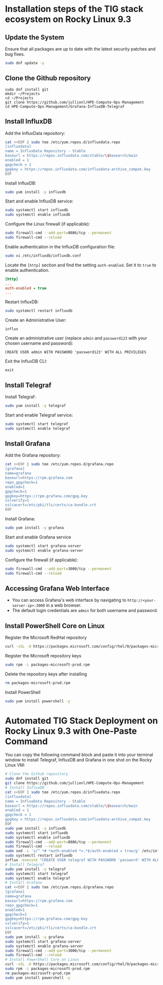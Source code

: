 # Installation steps of the TIG stack ecosystem on Rocky Linux 9.3


## Update the System

Ensure that all packages are up to date with the latest security patches and bug fixes.

```sh
sudo dnf update -y
```


## Clone the Github repository

```
sudo dnf install git
mkdir ~/Projects
cd ~/Projects
git clone https://github.com/jullienl/HPE-Compute-Ops-Management
cd HPE-Compute-Ops-Management/Grafana-InfluxDB-Telegraf
```

## Install InfluxDB

Add the InfluxData repository:
```sh
cat <<EOF | sudo tee /etc/yum.repos.d/influxdata.repo
[influxdata]
name = InfluxData Repository - Stable
baseurl = https://repos.influxdata.com/stable/\$basearch/main
enabled = 1
gpgcheck = 1
gpgkey = https://repos.influxdata.com/influxdata-archive_compat.key
EOF
```

Install InfluxDB:
```sh
sudo yum install -y influxdb
```

Start and enable InfluxDB service:
```sh
sudo systemctl start influxdb
sudo systemctl enable influxdb
```

Configure the Linux firewall (if applicable):

```sh
sudo firewall-cmd --add-port=8086/tcp --permanent
sudo firewall-cmd --reload
```

Enable authentication in the InfluxDB configuration file:
```sh
sudo vi /etc/influxdb/influxdb.conf
```

Locate the `[http]` section and find the setting `auth-enabled`. Set it to `true` to enable authentication.

```ini
[http]
...
auth-enabled = true
...
```

Restart InfluxDB:
```sh
sudo systemctl restart influxdb
```

Create an Administrative User:
```influxql
influx
```

Create an administrative user (replace `admin` and `password123` with your chosen username and password):

```influxql
CREATE USER admin WITH PASSWORD 'password123' WITH ALL PRIVILEGES
```

Exit the InfluxDB CLI:

```influxql
exit
```


## Install Telegraf

Install Telegraf:
```sh
sudo yum install -y telegraf
```

Start and enable Telegraf service:
```sh
sudo systemctl start telegraf
sudo systemctl enable telegraf
```

## Install Grafana

Add the Grafana repository:

```sh
cat <<EOF | sudo tee /etc/yum.repos.d/grafana.repo 
[grafana]
name=grafana
baseurl=https://rpm.grafana.com
repo_gpgcheck=1
enabled=1
gpgcheck=1
gpgkey=https://rpm.grafana.com/gpg.key
sslverify=1
sslcacert=/etc/pki/tls/certs/ca-bundle.crt
EOF
```

Install Grafana:
```sh
sudo yum install -y grafana
```

Start and enable Grafana service

```sh
sudo systemctl start grafana-server
sudo systemctl enable grafana-server
```

Configure the firewall (if applicable):
```sh
sudo firewall-cmd --add-port=3000/tcp --permanent
sudo firewall-cmd --reload
```

## Accessing Grafana Web Interface

- You can access Grafana's web interface by navigating to `http://<your-server-ip>:3000` in a web browser.
- The default login credentials are `admin` for both username and password.

## Install PowerShell Core on Linux 

Register the Microsoft RedHat repository
```sh
curl -sSL -O https://packages.microsoft.com/config/rhel/9/packages-microsoft-prod.rpm
```

Register the Microsoft repository keys
```sh
sudo rpm -i packages-microsoft-prod.rpm
```

Delete the repository keys after installing
```sh
rm packages-microsoft-prod.rpm
```

Install PowerShell
```sh
sudo yum install powershell -y
```



# Automated TIG Stack Deployment on Rocky Linux 9.3 with One-Paste Command


You can copy the following command block and paste it into your terminal window to install Telegraf, InfluxDB and Grafana in one shot on the Rocky Linux VM:

```sh
# Clone the Github repository
sudo dnf install git
git clone https://github.com/jullienl/HPE-Compute-Ops-Management
# Install InfluxDB
cat <<EOF | sudo tee /etc/yum.repos.d/influxdata.repo
[influxdata]
name = InfluxData Repository - Stable
baseurl = https://repos.influxdata.com/stable/\$basearch/main
enabled = 1
gpgcheck = 1
gpgkey = https://repos.influxdata.com/influxdata-archive_compat.key
EOF
sudo yum install -y influxdb
sudo systemctl start influxdb
sudo systemctl enable influxdb
sudo firewall-cmd --add-port=8086/tcp --permanent
sudo firewall-cmd --reload
sudo sed -i 's/^ *# *auth-enabled *=.*$/auth-enabled = true/g' /etc/influxdb/influxdb.conf
sudo systemctl restart influxdb
influx -execute "CREATE USER telegraf WITH PASSWORD 'password' WITH ALL PRIVILEGES"
# Install Telegraf
sudo yum install -y telegraf
sudo systemctl start telegraf
sudo systemctl enable telegraf
# Install Grafana
cat <<EOF | sudo tee /etc/yum.repos.d/grafana.repo 
[grafana]
name=grafana
baseurl=https://rpm.grafana.com
repo_gpgcheck=1
enabled=1
gpgcheck=1
gpgkey=https://rpm.grafana.com/gpg.key
sslverify=1
sslcacert=/etc/pki/tls/certs/ca-bundle.crt
EOF
sudo yum install -y grafana
sudo systemctl start grafana-server
sudo systemctl enable grafana-server
sudo firewall-cmd --add-port=3000/tcp --permanent
sudo firewall-cmd --reload
# Install PowerShell Core on Linux 
curl -sSL -O https://packages.microsoft.com/config/rhel/9/packages-microsoft-prod.rpm
sudo rpm -i packages-microsoft-prod.rpm
rm packages-microsoft-prod.rpm
sudo yum install powershell -y

```